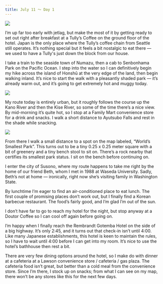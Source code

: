 ```yaml
---
title: July 11 ～ Day 1
---
```


![](./images/IMG_7642.jpg)

I’m up far too early with jetlag, but make the most of it by getting ready to set out right after breakfast at a Tully’s Coffee on the ground floor of the hotel. Japan is the only place where the Tully’s coffee chain from Seattle still operates. It’s nothing special but it feels a bit nostalgic to eat there — we used to have a Tully's just down the block from our house.

I take a train to the seaside town of Numazu, then a cab to Senbonhama Park on the Pacific Ocean. I step into the water so I can definitively begin my hike across the island of Honshū at the very edge of the land, then begin walking inland. It’s nice to start the walk with a pleasantly shaded park — it’s already warm out, and it’s going to get extremely hot and muggy today.

![](./images/IMG_7657.jpg)

My route today is entirely urban, but it roughly follows the course up the Kano River and then the Kise River, so some of the time there’s a nice view. By mid-morning it’s quite hot, so I stop at a Family Mart convenience store for a drink and snacks. I walk a short distance to Ayutsubo Falls and rest in the shade while snacking.

![](./images/IMG_7664.jpg)

From there I walk a small distance to a spot on the map labeled, “World’s Smallest Park”. This turns out to be a tiny 0.25 x 0.25 meter square with a bit of greenery and a tiny bench stool to sit on. There’s a rock nearby that certifies its smallest park status. I sit on the bench before continuing on.

I enter the city of Susono, where my route happens to take me right by the home of our friend Beth, whom I met in 1988 at Waseda University. Sadly, Beth’s not at home — ironically, right now she’s visiting family in Washington State.

By lunchtime I’m eager to find an air-conditioned place to eat lunch. The first couple of promising places don’t work out, but I finally find a Korean barbecue restaurant. The food’s fairly good, and I’m glad I’m out of the sun.

I don’t have far to go to reach my hotel for the night, but stop anyway at a Doutor Coffee so I can cool off again before going on.

I’m happy when I finally reach the Rembrandt Gotemba Hotel on the side of a big highway. It’s only 2:45, and it turns out that check-in isn’t until 4:00. Like many Japanese establishments, this hotel is keen to maintain the rules, so I have to wait until 4:00 before I can get into my room. It’s nice to use the hotel’s bathhouse then rest a bit.

There are very few dining options around the hotel, so I make do with dinner at a cafeteria at a Lawson convenience store / cafeteria / gas plaza. The cafeteria food isn’t great, but better than a cold meal from the convenience store. Since I’m there, I stock up on snacks; from what I can see on my map, there won’t be any stores like this for the next few days.
